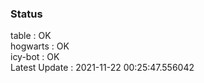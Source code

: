 ### Status


table : OK  
hogwarts : OK  
icy-bot : OK  
Latest Update : 2021-11-22 00:25:47.556042
